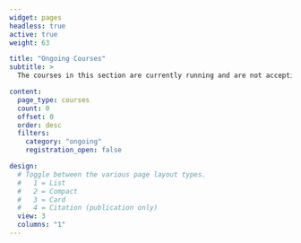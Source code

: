 ```yaml
---
widget: pages
headless: true
active: true
weight: 63

title: "Ongoing Courses"
subtitle: >
  The courses in this section are currently running and are not accepting registrations.

content:
  page_type: courses
  count: 0
  offset: 0
  order: desc
  filters:
    category: "ongoing"
    registration_open: false

design:
  # Toggle between the various page layout types.
  #   1 = List
  #   2 = Compact
  #   3 = Card
  #   4 = Citation (publication only)
  view: 3
  columns: "1"
---
```

